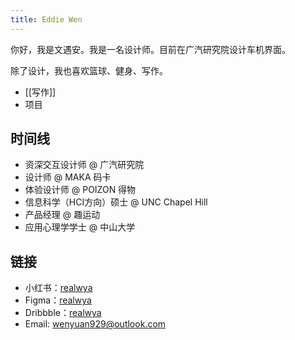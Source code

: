```yaml
---
title: Eddie Wen
---
```

你好，我是文遇安。我是一名设计师。目前在广汽研究院设计车机界面。

除了设计，我也喜欢篮球、健身、写作。

- [[写作]]
- 项目

## 时间线

- 资深交互设计师 @ 广汽研究院
- 设计师 @ MAKA 码卡
- 体验设计师 @ POIZON 得物
- 信息科学（HCI方向）硕士 @ UNC Chapel Hill
- 产品经理 @ 趣运动
- 应用心理学学士 @ 中山大学

## 链接

- 小红书：[realwya](https://www.xiaohongshu.com/user/profile/5b54a6d3f7e8b9701171b054)
- Figma：[realwya](https://www.figma.com/@realwya)
- Dribbble：[realwya](https://dribbble.com/realwya)
- Email: [wenyuan929@outlook.com](mailto:wenyuan929@outlook.com)

